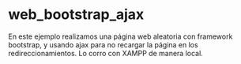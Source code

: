 # web_bootstrap_ajax
En este ejemplo realizamos una página web aleatoria con framework bootstrap,
y usando ajax para no recargar la página en los redireccionamientos.
Lo corro con XAMPP de manera local.
